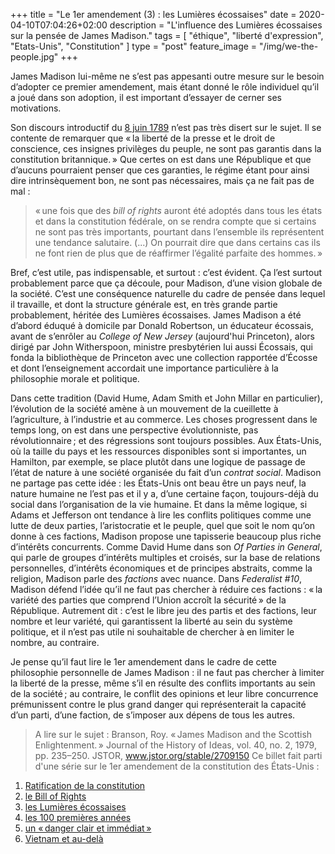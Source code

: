 +++
title = "Le 1er amendement (3) : les Lumières écossaises"
date = 2020-04-10T07:04:26+02:00
description = "L'influence des Lumières écossaises sur la pensée de James Madison."
tags = [ "éthique", "liberté d'expression", "Etats-Unis", "Constitution" ]
type = "post"
feature_image = "/img/we-the-people.jpg"
+++

James Madison lui-même ne s’est pas appesanti outre mesure sur le besoin d’adopter ce premier amendement, mais étant donné le rôle individuel qu’il a joué dans son adoption, il est important d’essayer de cerner ses motivations.

Son discours introductif du [8 juin 1789](http://www.let.rug.nl/usa/documents/1786-1800/madison-speech-proposing-the-bill-of-rights-june-8-1789.php) n’est pas très disert sur le sujet. Il se contente de remarquer que « la liberté de la presse et le droit de conscience, ces insignes privilèges du peuple, ne sont pas garantis dans la constitution britannique. » Que certes on est dans une République et que d’aucuns pourraient penser que ces garanties, le régime étant pour ainsi dire intrinsèquement bon, ne sont pas nécessaires, mais ça ne fait pas de mal :

> « une fois que des _bill of rights_ auront été adoptés dans tous les états et dans la constitution fédérale, on se rendra compte que si certains ne sont pas très importants, pourtant dans l’ensemble ils représentent une tendance salutaire. (...) On pourrait dire que dans certains cas ils ne font rien de plus que de réaffirmer l’égalité parfaite des hommes. »

Bref, c’est utile, pas indispensable, et surtout : c’est évident. Ça l’est surtout probablement parce que ça découle, pour Madison, d’une vision globale de la société. C’est une conséquence naturelle du cadre de pensée dans lequel il travaille, et dont la structure générale est, en très grande partie probablement, héritée des Lumières écossaises. James Madison a été d’abord éduqué à domicile par Donald Robertson, un éducateur écossais, avant de s’enrôler au _College of New Jersey_ (aujourd'hui Princeton), alors dirigé par John Witherspoon, ministre presbytérien lui aussi Écossais, qui fonda la bibliothèque de Princeton avec une collection rapportée d’Écosse et dont l’enseignement accordait une importance particulière à la philosophie morale et politique.

Dans cette tradition (David Hume, Adam Smith et John Millar en particulier), l’évolution de la société amène à un mouvement de la cueillette à l’agriculture, à l’industrie et au commerce. Les choses progressent dans le temps long, on est dans une perspective évolutionniste, pas révolutionnaire ; et des régressions sont toujours possibles. Aux États-Unis, où la taille du pays et les ressources disponibles sont si importantes, un Hamilton, par exemple, se place plutôt dans une logique de passage de l’état de nature à une société organisée du fait d’un _contrat social_. Madison ne partage pas cette idée : les États-Unis ont beau être un pays neuf, la nature humaine ne l’est pas et il y a, d’une certaine façon, toujours-déjà du social dans l’organisation de la vie humaine. Et dans la même logique, si Adams et Jefferson ont tendance à lire les conflits politiques comme une lutte de deux parties, l’aristocratie et le peuple, quel que soit le nom qu’on donne à ces factions, Madison propose une tapisserie beaucoup plus riche d’intérêts concurrents. Comme David Hume dans son _Of Parties in General_, qui parle de groupes d’intérêts multiples et croisés, sur la base de relations personnelles, d’intérêts économiques et de principes abstraits, comme la religion, Madison parle des _factions_ avec nuance. Dans _Federalist #10_, Madison défend l’idée qu’il ne faut pas chercher à réduire ces factions : « la variété des parties que comprend l’Union accroît la sécurité » de la République. Autrement dit : c’est le libre jeu des partis et des factions, leur nombre et leur variété, qui garantissent la liberté au sein du système politique, et il n’est pas utile ni souhaitable de chercher à en limiter le nombre, au contraire.

Je pense qu’il faut lire le 1er amendement dans le cadre de cette philosophie personnelle de James Madison : il ne faut pas chercher à limiter la liberté de la presse, même s’il en résulte des conflits importants au sein de la société ; au contraire, le conflit des opinions et leur libre concurrence prémunissent contre le plus grand danger qui représenterait la capacité d’un parti, d’une faction, de s’imposer aux dépens de tous les autres.

> A lire sur le sujet : Branson, Roy. « James Madison and the Scottish Enlightenment. » Journal of the History of Ideas, vol. 40, no. 2, 1979, pp. 235–250. JSTOR, www.jstor.org/stable/2709150
Ce billet fait parti d'une série sur le 1er amendement de la constitution des États-Unis :

1. [Ratification de la constitution](/blog/premier-amendement-1/)
1. [le Bill of Rights](/blog/premier-amendement-2/)
1. [les Lumières écossaises](/blog/premier-amendement-3/)
1. [les 100 premières années](/blog/premier-amendement-4/)
1. [un « danger clair et immédiat »](/blog/premier-amendement-5/)
1. [Vietnam et au-delà](/blog/premier-amendement-6/)
